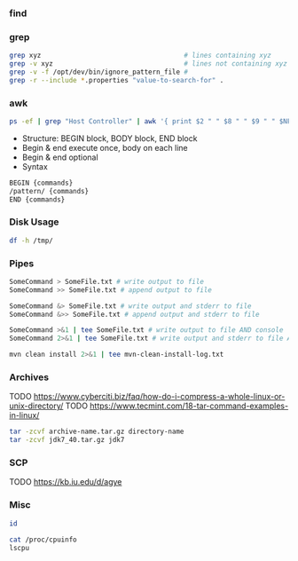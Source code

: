 ### find

### grep
```bash
grep xyz                                    # lines containing xyz
grep -v xyz                                 # lines not containing xyz
grep -v -f /opt/dev/bin/ignore_pattern_file #
grep -r --include *.properties "value-to-search-for" .

```

### awk
```bash
ps -ef | grep "Host Controller" | awk '{ print $2 " " $8 " " $9 " " $NF}'  
```
* Structure: BEGIN block, BODY block, END block
* Begin & end execute once, body on each line
* Begin & end optional
* Syntax
```bash
BEGIN {commands}
/pattern/ {commands}
END {commands}
```

### Disk Usage
```bash
df -h /tmp/
```

### Pipes
```bash
SomeCommand > SomeFile.txt # write output to file
SomeCommand >> SomeFile.txt # append output to file

SomeCommand &> SomeFile.txt # write output and stderr to file
SomeCommand &>> SomeFile.txt # append output and stderr to file

SomeCommand >&1 | tee SomeFile.txt # write output to file AND console
SomeCommand 2>&1 | tee SomeFile.txt # write output and stderr to file AND console

mvn clean install 2>&1 | tee mvn-clean-install-log.txt

```

### Archives
TODO https://www.cyberciti.biz/faq/how-do-i-compress-a-whole-linux-or-unix-directory/
TODO https://www.tecmint.com/18-tar-command-examples-in-linux/
```bash
tar -zcvf archive-name.tar.gz directory-name
tar -zcvf jdk7_40.tar.gz jdk7
```

### SCP
TODO https://kb.iu.edu/d/agye

### Misc
```bash
id

cat /proc/cpuinfo
lscpu
```

